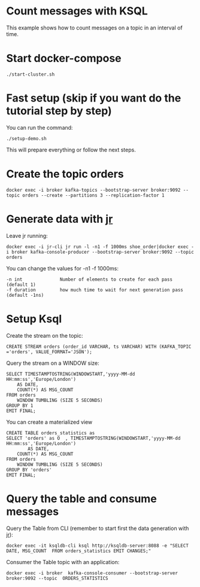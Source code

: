 # Count messages with KSQL

This example shows how to count messages on a topic in an interval of time.

# Start docker-compose

    ./start-cluster.sh

# Fast setup (skip if you want do the tutorial step by step)

You can run the command:

    ./setup-demo.sh

This will prepare everything or follow the next steps.

# Create the topic orders

    docker exec -i broker kafka-topics --bootstrap-server broker:9092 --topic orders --create --partitions 3 --replication-factor 1

# Generate data with [jr](https://jrnd.io/)

Leave jr running:

    docker exec -i jr-cli jr run -l -n1 -f 1000ms shoe_order|docker exec -i broker kafka-console-producer --bootstrap-server broker:9092 --topic orders

You can change the values for -n1 -f 1000ms:

    -n int              Number of elements to create for each pass (default 1)
    -f duration         how much time to wait for next generation pass (default -1ns)

# Setup Ksql

Create the stream on the topic:

    CREATE STREAM orders (order_id VARCHAR, ts VARCHAR) WITH (KAFKA_TOPIC ='orders', VALUE_FORMAT='JSON');

Query the stream on a WINDOW size:

    SELECT TIMESTAMPTOSTRING(WINDOWSTART,'yyyy-MM-dd HH:mm:ss','Europe/London')
        AS DATE,
        COUNT(*) AS MSG_COUNT
    FROM orders
        WINDOW TUMBLING (SIZE 5 SECONDS)
    GROUP BY 1
    EMIT FINAL;

You can create a materialized view

    CREATE TABLE orders_statistics as
    SELECT 'orders' as O  , TIMESTAMPTOSTRING(WINDOWSTART,'yyyy-MM-dd HH:mm:ss','Europe/London')
            AS DATE,
        COUNT(*) AS MSG_COUNT
    FROM orders
        WINDOW TUMBLING (SIZE 5 SECONDS)
    GROUP BY 'orders'
    EMIT FINAL;

# Query the table and consume messages

Query the Table from CLI (remember to start first the data generation with [jr](https://jrnd.io/)):
    
    docker exec -it ksqldb-cli ksql http://ksqldb-server:8088 -e "SELECT DATE, MSG_COUNT  FROM orders_statistics EMIT CHANGES;"

Consumer the Table topic with an application:

    docker exec -i broker  kafka-console-consumer --bootstrap-server  broker:9092 --topic  ORDERS_STATISTICS
